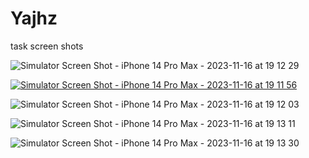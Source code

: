 # Yajhz
task screen shots



![Simulator Screen Shot - iPhone 14 Pro Max - 2023-11-16 at 19 12 29](https://github.com/Nada-Alsayed/Yajhz/assets/120715650/65686784-04b4-40f9-a6eb-9514b41922e2)

[
![Simulator Screen Shot - iPhone 14 Pro Max - 2023-11-16 at 19 11 56](https://github.com/Nada-Alsayed/Yajhz/assets/120715650/a6ca3b38-bd9c-4909-adef-5d3a8a457341)
](url)

![Simulator Screen Shot - iPhone 14 Pro Max - 2023-11-16 at 19 12 03](https://github.com/Nada-Alsayed/Yajhz/assets/120715650/cc5299e6-af65-45a4-8c56-990dc2fc67d5)

![Simulator Screen Shot - iPhone 14 Pro Max - 2023-11-16 at 19 13 11](https://github.com/Nada-Alsayed/Yajhz/assets/120715650/3b69f75d-3ed3-4676-9c4a-4f3265814a68)

![Simulator Screen Shot - iPhone 14 Pro Max - 2023-11-16 at 19 13 30](https://github.com/Nada-Alsayed/Yajhz/assets/120715650/754c723b-19fe-431f-bd76-71a91f5451f8)
